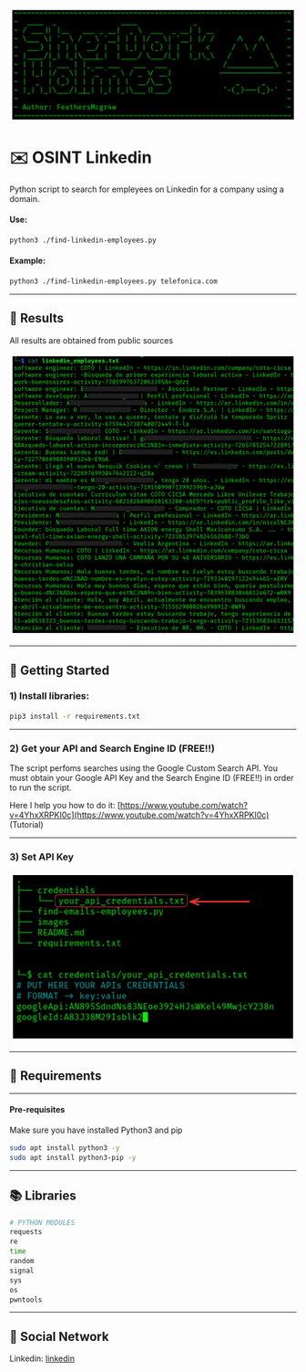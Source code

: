 ![linkedin_frontpage](./images/find_emails_frontpage.png)
# ✉️ OSINT Linkedin 

Python script to search for empleyees on Linkedin for a company using a domain.
#### **Use:** 
```bash
python3 ./find-linkedin-employees.py
```
#### **Example:** 
```bash
python3 ./find-linkedin-employees.py telefonica.com
```
---
## 📄 Results

All results are obtained from public sources

![results_find_linkedin](./images/results_find_linkedin_employees.png)

---
## 🚀 Getting Started

### 1) Install libraries:

```bash
pip3 install -r requirements.txt
```

---

### 2) Get your API and Search Engine ID (FREE!!)

The script perfoms searches using the Google Custom Search API. You must obtain your Google API Key and the Search Engine ID (FREE!!) in order to run the script.

Here I help you how to do it: [https://www.youtube.com/watch?v=4YhxXRPKI0c](https://www.youtube.com/watch?v=4YhxXRPKI0c) (Tutorial)

---

### 3) Set API Key
![linkedin_employees_api](./images/email_employees_api.png)

---
## 🧰 Requirements
---
#### Pre-requisites

Make sure you have installed Python3 and pip

```bash
sudo apt install python3 -y
sudo apt install python3-pip -y
```

---
## 📚 Libraries
```bash
# PYTHON MODULES
requests
re
time
random
signal
sys
os
pwntools
```

---
## 📡 Social Network

Linkedin: [linkedin](https://www.linkedin.com/in/david-padron-9a74aa323/)

